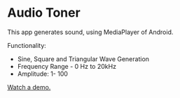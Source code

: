 # Audio Toner
This app generates sound, using MediaPlayer of Android.

Functionality:

<ul>
  
  <li>Sine, Square and Triangular Wave Generation</li>
  <li>Frequency Range - 0 Hz to 20kHz </li>
  <li>Amplitude: 1- 100</li>
  
</ul>

<a href="https://yashtiwari.tech/project_asset/audio_toner.mp4">Watch a demo.</a>
